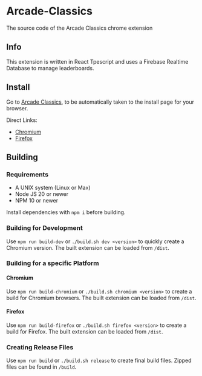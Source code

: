 # Arcade-Classics

The source code of the Arcade Classics chrome extension

## Info

This extension is written in React Tpescript and uses a Firebase Realtime Database to manage leaderboards.

## Install

Go to [Arcade Classics](https://arcade-classics.github.io/install), to be automatically taken to the install page for your browser.

Direct Links:

- [Chromium](https://chromewebstore.google.com/detail/arcade-classics/gokcmhknbfbkchaljcbjloaebnoblcnd)
- [Firefox](https://addons.mozilla.org/en-US/firefox/addon/arcade-classics/)

## Building

### Requirements

- A UNIX system (Linux or Max)
- Node JS 20 or newer
- NPM 10 or newer

Install dependencies with `npm i` before building.

### Building for Development

Use `npm run build-dev` or `./build.sh dev <version>` to quickly create a Chromium version. The built extension can be loaded from `/dist`.

### Building for a specific Platform

#### Chromium

Use `npm run build-chromium` or `./build.sh chromium <version>` to create a build for Chromium browsers. The built extension can be loaded from `/dist`.

#### Firefox

Use `npm run build-firefox` or `./build.sh firefox <version>` to create a build for Firefox. The built extension can be loaded from `/dist`.

### Creating Release Files

Use `npm run build` or `./build.sh release` to create final build files. Zipped files can be found in `/build`.
